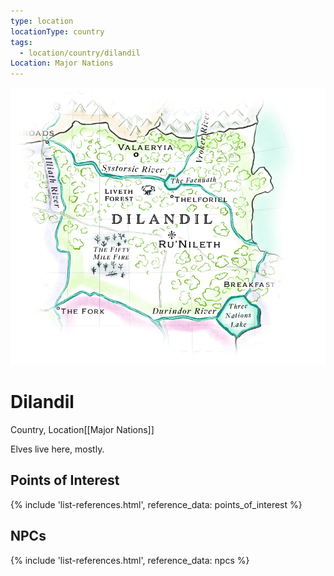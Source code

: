 ```yaml
---
type: location
locationType: country
tags:
  - location/country/dilandil
Location: Major Nations
---
```

![](/assets/obsidian/dilandil.jpg)

# Dilandil
Country, <span class="dataview inline-field"><span class="inline-field-key">Location</span><span class="inline-field-value">[[Major Nations]]</span></span>

Elves live here, mostly. 

## Points of Interest
{% include 'list-references.html', reference_data: points_of_interest %}

## NPCs

{% include 'list-references.html', reference_data: npcs %}
